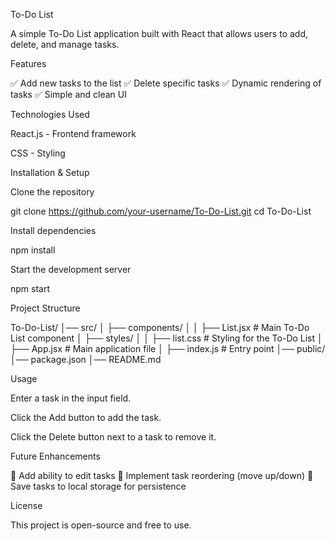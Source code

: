 To-Do List

A simple To-Do List application built with React that allows users to add, delete, and manage tasks.

Features

✅ Add new tasks to the list
✅ Delete specific tasks
✅ Dynamic rendering of tasks
✅ Simple and clean UI

Technologies Used

React.js - Frontend framework

CSS - Styling

Installation & Setup

Clone the repository

git clone https://github.com/your-username/To-Do-List.git
cd To-Do-List

Install dependencies

npm install

Start the development server

npm start

Project Structure

To-Do-List/
│── src/
│   ├── components/
│   │   ├── List.jsx  # Main To-Do List component
│   ├── styles/
│   │   ├── list.css  # Styling for the To-Do List
│   ├── App.jsx       # Main application file
│   ├── index.js      # Entry point
│── public/
│── package.json
│── README.md

Usage

Enter a task in the input field.

Click the Add button to add the task.

Click the Delete button next to a task to remove it.

Future Enhancements

🚀 Add ability to edit tasks
🚀 Implement task reordering (move up/down)
🚀 Save tasks to local storage for persistence

License

This project is open-source and free to use.

